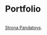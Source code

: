 # Portfolio

</br>
<a href = "https://readymag.com/pandaventure/4499794/" target = "_blank">Strona Pandatoys</a>.
</br>
